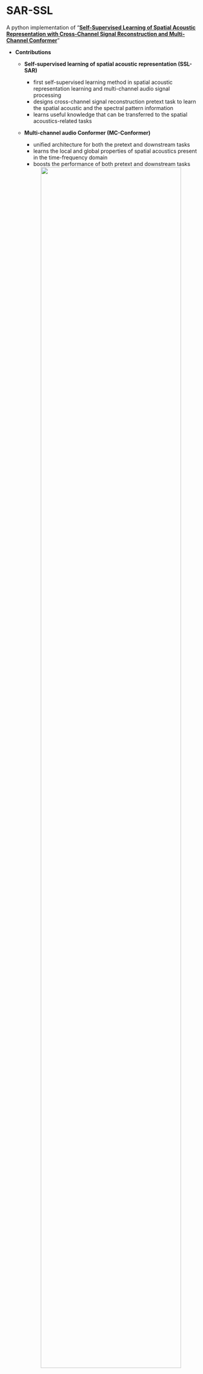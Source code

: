 # SAR-SSL
A python implementation of “**<a href="https://arxiv.org/abs/2312.00476" target="_blank">Self-Supervised Learning of Spatial Acoustic Representation with Cross-Channel Signal Reconstruction and Multi-Channel Conformer</a>**”

+ **Contributions**
  - **Self-supervised learning of spatial acoustic representation (SSL-SAR)** 
    - first self-supervised learning method in spatial acoustic representation learning and multi-channel audio signal processing
    - designs cross-channel signal reconstruction pretext task to learn the spatial acoustic and the spectral pattern information
    - learns useful knowledge that can be transferred to the spatial acoustics-related tasks

  - **Multi-channel audio Conformer (MC-Conformer)** 
    - unified architecture for both the pretext and downstream tasks
    - learns the local and global properties of spatial acoustics present in the time-frequency domain
    - boosts the performance of both pretext and downstream tasks
    <div align=center>
    <img src=https://github.com/BingYang-20/SAR-SSL/assets/74909427/852ddafa-3fbc-4959-8a7e-e0ce0f2417c6 width=90% />
    </div>

## Datasets
+ **Source signals**: from <a href="https://catalog.ldc.upenn.edu/LDC93S6A" target="_blank">WSJ0 database</a> 
+ **Simulated RIRs**: generated by <a href="https://github.com/DavidDiazGuerra/gpuRIR" target="_blank">gpuRIR toolbox</a> 
+ **Simulated noise**: generated by <a href="https://github.com/ehabets/ANF-Generator" target="_blank">arbitrary noise field generator</a>
+ **Real-world RIRs or microphone signals**: from <a href="https://www.eng.biu.ac.il/gannot/downloads" target="_blank">MIR</a>, <a href="https://zenodo.org/record/5500451" target="_blank">MeshRIR</a>, <a href="https://zenodo.org/record/6408611" target="_blank">DCASE</a>, <a href="https://zenodo.org/record/6576203" target="_blank">dEchorate</a>, <a href="https://speech.fit.vutbr.cz/software/but-speech-fit-reverb-database" target="_blank">BUTReverb</a>, <a href="https://zenodo.org/record/6257551" target="_blank">ACE</a>, <a href="https://zenodo.org/records/3630471" target="_blank">LOCATA</a> databases
    | Datasets | #Room | Microphone Array | #Mic. Pair|  #Room x #Source position x #Array position | Noise Type |
    | :--------: | :--: | :--: | :--: | :--: |  :--: | 
    | MIR | 3  | Three 8-channel linear arrays | 60 | 3 x 26 x 1 | W/o |
    | MeshRIR | 1 | 441 microphones | 8874 | 1 x 32 x 1 | W/o |
    | DCASE | 9 | A 4-channel tetrahedral array (EM32) | 3 | 38530 | Ambience |
    | dEchorate | 11 | Six 5-channel linear arrays | 48 | 11 x 3 x 1 | Ambience, babble, white |
    | BUTReverb | 9 | An 8-channel spherical array | 28 | 51 | Ambience |
    | ACE | 7 | A 2-channel array (Chromebook), | 433 | 7 x 1 x 2 | Ambience, babble, fan |
    | |  | a 3-channel right-angled triangle array (Mobile), | |
    | | | an 8-channel linear array (Lin8Ch), | |
    | | | a 32-channel spherical array (EM32) | |
    | LOCATA | 1 | A 15-channel linear array (DICIT), | 492 |  Moving/static | Ambience |
    | |  | a 12-channel robot array (Robot head), | |
    | |  | a 32-channel spherical array (Eigenmike) | |

## Quick start
### Pretext Task

+ **Preparation**
  - Download datasets to folders according to the following dictionary
    ```
    .-SAR-SSL
    | .-code
    | .-data
    | .-exp
    .-data
      .-SouSig
      | .-wsj0
      |   .-dt
      |   .-et
      |   .-tr
      .-RIR
      | .-DCASE
      | | .-TAU-SRIR_DB
      | | .-TAU-SNoise_DB
      | .-Mesh
      | | .-S32-M441_npy
      | .-MIRDB
      | | .-Impulse_response_Acoustic_Lab_Bar-Ilan_University
      | .-dEchorate
      | | .-dEchorate_database.csv
      | | .-dEchorate_rir.h5
      | | .-dEchorate_annotations.h5
      | | .-dEchorate_noise_gzip7.hdf5
      | | .-dEchorate_babble_gzip7.hdf5
      | | .-dEchorate_silence_gzip7.hdf5
      | .-BUTReverb
      | | .-RIRs
      | .-ACE
      |   .-RIRN
      |   .-Data
      .-SenSig
        .-LOCATA
          .-dev
          .-eval
    ```

  - Install: numpy, scipy, soundfile, tqdm, matplotlib, <a href="https://github.com/DavidDiazGuerra/gpuRIR" target="_blank">gpuRIR</a>, <a href="https://github.com/wiseman/py-webrtcvad" target="_blank">webrtcvad</a>, etc.

+ **Data generation**
  - Simulated data
    ```
    python data_generation_SimulatedSIG_notspecifyroom.py --stage pretrain --wnoise --gpu-id [*]
    python data_generation_SimulatedSIG_notspecifyroom.py --stage preval --wnoise --gpu-id [*] 
    python data_generation_SimulatedSIG_notspecifyroom.py --stage test --wnoise --gpu-id [*]
    ```
  - Real-world data (DCASE, MeshRIR, MIR, ACE, dEchorate, BUTReverb)
    1. select recorded RIRs and noise signals
    ```
    python data_generation_MeasuredRIR.py --data-id 0 --data-type rir noise # DCASE
    python data_generation_MeasuredRIR.py --data-id 3 --data-type rir noise # ACE
    python data_generation_MeasuredRIR.py --data-id 4 --data-type rir noise # dEchorate
    python data_generation_MeasuredRIR.py --data-id 5 --data-type rir noise # BUTReverb
    python data_generation_MeasuredRIR.py --data-id 1 --data-type rir # MeshRIR 
    python data_generation_MeasuredRIR.py --data-id 2 --data-type rir # MIR
    ```
    2. generate microphone signals with recorded RIRs and noise signals 
    ```
    python data_generation_SIGfromMeasuredRIR.py --data-id 0 3 4 5 --wnoise --stage pretrain 
    python data_generation_SIGfromMeasuredRIR.py --data-id 0 3 4 5 --wnoise --stage preval
    python data_generation_SIGfromMeasuredRIR.py --data-id 0 3 4 5 --wnoise --stage test
    python data_generation_SIGfromMeasuredRIR.py --data-id 1 2 --stage pretrain 
    python data_generation_SIGfromMeasuredRIR.py --data-id 1 2 --stage preval
    python data_generation_SIGfromMeasuredRIR.py --data-id 1 2 --stage test
    ```
  - Real-world data (LOCATA)
    ```
    python data_generation_LOCATA.py --stage pretrain
    python data_generation_LOCATA.py --stage preval
    python data_generation_LOCATA.py --stage test_pretrain
    ```
  - Simulated data (some instances)
    1. uncomment `acoustic_scene.dp_mic_signal = []` in class `RandomMicSigDatasetOri` of `data_generation_dataset.py`
    2. specify `room_size`, `T60`, `SNR` in `data_generation_opt.py` (default)
    3. generate corresponding intances
    ```
    python data_generation_SimulatedSIG_notspecifyroom.py --stage test --wnoise --ins --gpu-id 7 
    ```

+ **Training**
  
  Sepcify the data time version (`self.time_ver`) and whether training with simulated data (`self.pretrain_sim`) in class `opt_pretrain` of `opt.py`. 
  When using real-world data, first train on simulated data with a default cosine-decay learing rate (initialized with 0.001), and then finetune on real-world data with a learning rate 0.0001.
  
  ```
  python run_pretrain.py --pretrain --gpu-id [*]
  ```
+ **Evaluation**

  Specify test_mode in run_pretrain.py
  ```
  python run_pretrain.py --test --time [*] --gpu-id [*]
  ```
+ **Trained models**
  - best_model.tar

### Downstream Task

+ **Preparation**
  - the same to pretext task
 
+ **Data generation**
  - Simulated data
    1. generate RIRs 
    ```
    python data_generation_SimulatedRIR.py --gpu-id [*]
    ```
    2. generate microphone signals from RIRs
    
    | Stage | Trials   | nRooms | nRIRs/Room | nSrcSig/RIR | nMicSig |
    |:----- |:-------- |:------ |:---------- |:----------- |:------- |
    | train | x16      | 2      | 50         | 2           | 200     |
    |       | x8       | 4      | 50         | 2           | 400     |
    |       | x4       | 8      | 50         | 2           | 800     |
    |       | x2       | 16     | 50         | 2           | 1600    |
    |       | x1       | 32     | 50         | 2           | 3200    |
    |       | x1       | 64     | 50         | 2           | 6400    |
    |       | x1       | 128    | 50         | 2           | 12800   |
    |       | x1       | 256    | 50         | 2           | 25600   |
    | val   | -        | 20     | 50         | 1           | 1000    |
    | test  | -        | 20     | 50         | 4           | 4000    |

    ```
    # room = 2, 4, 8, 16, 32, 64, 128 or 256, and room-trial-id = 16, 8, 4, 2, 1, 1, 1 or 1
    python data_generation_SIGfromMeasuredRIR.py --data-id 6 --wnoise --stage train --room 8 --room-trial-id 0 
    python data_generation_SIGfromMeasuredRIR.py --data-id 6 --wnoise --stage val --room 20 
    python data_generation_SIGfromMeasuredRIR.py --data-id 6 --wnoise --stage test --room 20 
    ```

  - Real-world data
    - TDOA estimation
    ```
    python data_generation_LOCATA.py --stage train
    python data_generation_LOCATA.py --stage val 
    python data_generation_LOCATA.py --stage test 
    ```
    - DRR, T60, C50, absorption coefficient estimation: on-the-fly from selected RIRs and noise signals

+ **Training**

  Sepcify the data time version (`self.time_ver`) and whether training with simulated data (`downstream_sim`) in class `opt_downstream` of `opt.py`
  - Simulated data
  ```
  # ds-nsimroom = 2, 4, 8, 16, 32, 64, 128 or 256
  # ds-trainmode = finetune, lineareval or scratchLOW
  python run_downstream.py --ds-train --ds-trainmode finetune --ds-nsimroom 8 --ds-task TDOA --time [*] --gpu-id [*] 
  python run_downstream.py --ds-train --ds-trainmode finetune --ds-nsimroom 8 --ds-task DRR T60 C50 ABS --time [*] --gpu-id [*] 

  python run_downstream.py --ds-train --ds-trainmode scratchUP --ds-task TDOA --time [*] --gpu-id [*] 
  python run_downstream.py --ds-train --ds-trainmode scratchUP --ds-task DRR T60 C50 ABS --time [*] --gpu-id [*] 
  ```
  - Real-world data
  ```
  # ds-trainmode = finetune or scratchLOW
  # ds-real-sim-ratio = 1 1, 1 0 or 0 1
  python run.py --ds-train --ds-trainmode finetune --ds-real-sim-ratio 1 1 --ds-task TDOA ---time [*] --gpu-id [*]
  python run.py --ds-train --ds-trainmode finetune --ds-real-sim-ratio 1 1 --ds-task DRR T60 C50 ABS--time [*] --gpu-id [*]

  ```
+ **Evaluation**

  Specify test mode (`test_mode`) in `run_downstream.py`
  - Simulated data
  ```
  # ds-nsimroom = 2, 4, 8, 16, 32, 64, 128 or 256
  # ds-trainmode = finetune, lineareval or scratchLOW
  python run_downstream.py --ds-test --ds-trainmode finetune --ds-nsimroom 8 --ds-task TDOA --time [*] --gpu-id [*] 
  python run_downstream.py --ds-test --ds-trainmode finetune --ds-nsimroom 8 --ds-task DRR T60 C50 ABS --time [*] --gpu-id [*] 

  python run_downstream.py --ds-test --ds-trainmode scratchUP --ds-task TDOA --time [*] --gpu-id [*] 
  python run_downstream.py --ds-test --ds-trainmode scratchUP --ds-task DRR T60 C50 ABS --time [*] --gpu-id [*] 
  ```
  - Real-world data
  ```
  # ds-trainmode = finetune or scratchLOW
  # ds-real-sim-ratio = 1 1, 1 0 or 0 1
  python run_downstream.py --ds-test --ds-trainmode finetune -ds-real-sim-ratio 1 1 --ds-task TDOA --time [*] --gpu-id [*] 
  python run_downstream.py --ds-test --ds-trainmode finetune -ds-real-sim-ratio 1 1 --ds-task DRR T60 C50 ABS --time [*] --gpu-id [*] 
  ```
  - Read downstream results (MAEs of TDOA, DRR, T60, C50, SNR, ABS estimation) from saved mat files
  ```
  python read_dsmat_bslr.py --time [*]
  python read_lossmetric_simdata.py
  python read_lossmetric_realdata.py
  ```

+ **Trained models**
  - ensemble_model.tar

## Citation
If you find our work useful in your research, please consider citing:
```
@InProceedings{yang2023sarssl,
    author = "Bing Yang and Xiaofei Li",
    title = "Self-Supervised Learning of Spatial Acoustic Representation with Cross-Channel Signal Reconstruction and Multi-Channel Conformer",
    booktitle = "arXiv preprint arXiv:2312.00476",
    year = "2023",
    pages = ""}
```

## Licence
MIT